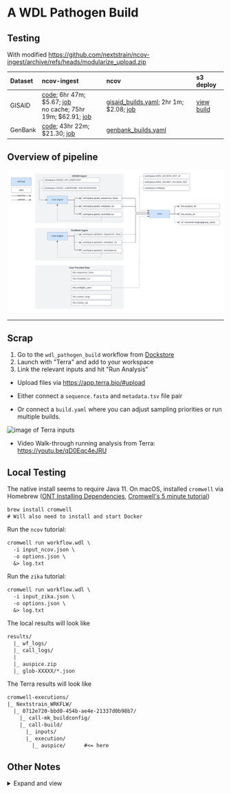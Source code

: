 # A WDL Pathogen Build

## Testing

With modified https://github.com/nextstrain/ncov-ingest/archive/refs/heads/modularize_upload.zip

| Dataset | ncov-ingest | ncov | s3 deploy |
|:--|:--|:--|:--|
|GISAID| [code](https://github.com/nextstrain/ncov/blob/wdl/temp_ingest/workflow/wdl/tasks/ncov_ingest.wdl#L5); 6hr 47m; $5.67; [job](https://job-manager.dsde-prod.broadinstitute.org/jobs/aaa461da-a5ad-4b16-a340-f618a0fa14ec) <br> no cache; 75hr 19m; $62.91; [job](https://app.terra.bio/#workspaces/Nextstrain/Development/job_history/624ba3c2-14c6-4c1b-8666-95cb43cf93ed) | [gisaid_builds.yaml](data/gisaid_builds.yaml); 2hr 1m; $2.08; [job](https://app.terra.bio/#workspaces/Nextstrain/Development/job_history/98703872-2650-4b8a-811c-9cc0d8c79376)| [view build](https://next.nextstrain.org/fetch/nextstrain-staging.s3.amazonaws.com/terra_test/ncov_gisaid_reference.json) |
|GenBank| [code](https://github.com/j23414/wdl_pathogen_build/blob/ingest/tasks/ncov_ingest.wdl#L119); 43hr 22m; $21.30; [job](https://app.terra.bio/#workspaces/Nextstrain/Development/job_history/5f1c3cb7-97c9-4e68-b014-726474c900ef) | [genbank_builds.yaml](data/genbank_builds.yaml)| |

## Overview of pipeline

![](data/Terra.png)

---

## Scrap

1. Go to the `wdl_pathogen_build` workflow from [Dockstore](https://dockstore.org/workflows/github.com/j23414/wdl_pathogen_build)
2. Launch with "Terra" and add to your workspace
3. Link the relevant inputs and hit "Run Analysis"

* Upload files via https://app.terra.bio/#upload

* Either connect a `sequence.fasta` and `metadata.tsv` file pair
* Or connect a `build.yaml` where you can adjust sampling priorities or run multiple builds.

![image of Terra inputs](data/screenshot.png)

* Video Walk-through running analysis from Terra: https://youtu.be/qD0Eqc4eJRU

## Local Testing

The native install seems to require Java 11. On macOS, installed `cromwell` via Homebrew ([ONT Installing Dependencies](https://dockstore.org/workflows/github.com/aryeelab/nanopore_tools/combine_sample_sheets:dev?tab=info), [Cromwell's 5 minute tutorial](https://cromwell.readthedocs.io/en/stable/tutorials/FiveMinuteIntro/))

```
brew install cromwell
# Will also need to install and start Docker
```

Run the `ncov` tutorial:

```
cromwell run workflow.wdl \
  -i input_ncov.json \
  -o options.json \
  &> log.txt
```

Run the `zika` tutorial:

```
cromwell run workflow.wdl \
  -i input_zika.json \
  -o options.json \
  &> log.txt
```

The local results will look like

```
results/
  |_ wf_logs/
  |_ call_logs/
  |
  |_ auspice.zip
  |_ glob-XXXXX/*.json
```

The Terra results will look like

```
cromwell-executions/
|_ Nextstrain_WRKFLW/
  |_ 0712e720-bbd0-454b-ae4e-21337d0b98b7/
    |_ call-mk_buildconfig/
    |_ call-build/
      |_ inputs/
      |_ execution/
        |_ auspice/      #<= here
```

## Other Notes

<details><summary>Expand and view</summary>

**Repos:**

[nextstrain/ncov](https://github.com/nextstrain/ncov) | [zika-tutorial/wdl](https://github.com/nextstrain/zika-tutorial/tree/wdl) | [corneliusroemer/ncov-simplest](https://github.com/corneliusroemer/ncov-simplest) | [theiagen/public\_health\_viral\_genomics](https://github.com/theiagen/public_health_viral_genomics)

**Seems to already exist:**

* https://dockstore.org/search?descriptorType=WDL&entryType=workflows&search=nextstrain
* Terra Workspace: https://app.terra.bio/#workspaces/pathogen-genomic-surveillance/COVID-19_Broad_Viral_NGS

**References:**

* [WDL Best Practices](https://docs.dockstore.org/en/develop/advanced-topics/best-practices/wdl-best-practices.html)
* [broadinstitute/viral-pipelines/pipes](https://github.com/broadinstitute/viral-pipelines/tree/master/pipes)
* [Intro to Docker, WDL, CWL](https://bdcatalyst.gitbook.io/biodata-catalyst-documentation/written-documentation/getting-started/analyze-data-1/dockstore/intro-to-docker-wdl-cwl)

## Local testing

The native install seems to require Java 11 (didn't want to mess up my nextflow environment which requires Java 8, I think...). Therefore went the Homebrew route.

* [ONT Installing Dependencies](https://dockstore.org/workflows/github.com/aryeelab/nanopore_tools/combine_sample_sheets:dev?tab=info)

```
brew install cromwell
```

* https://cromwell.readthedocs.io/en/stable/tutorials/FiveMinuteIntro/

```
# Start docker deamon

# Terra workflow
cromwell run workflow.wdl \
  -i input_ncov.json \
  -o options.json \
  &> log.txt
```

A general purpose version in `flex.wdl`

```
# Option 1: one wrapped task
git clone https://github.com/nextstrain/zika-tutorial.git
cromwell run flex.wdl \
  -i flex_input_1.json \
  -o options.json \
  &> log.txt

# Option 2: separate tasks
cromwell run flex.wdl \
  -i flex_inputs_2.json \
  -o options.json \
  &> log.txt
```

Output:

```
# Option 1
ls -1tr results

|_ auspice/  #<= this one

# Option 2
ls -1tr results

|_ call-IndexSequences
|_ call-Filter
|_ call-Align
|_ call-Tree
|_ call-Refine
|_ call-Ancestral
|_ call-Traits
|_ call-Translate
|_ call-Export
    |_ zika.json        #<= this one!
```

## Debug Notes

Cromwell runs creates a `cromwell-execution` folder. (In comparison, Nextflow creates a `work` folder. I'm not sure if Snakemake creates a cache folder.) Haven't figured out how to reroute the cromwell output to a separate folder yet.

```
cromwell-executions/
  |_ Nextstrain_WRKFLW/
    |_ 6995bcdf-6c11-4a08-ab08-94bacc5796b2/
      |_ call-build/
        |_ tmp.760887c3
        |
        |_ inputs/
        | |_ -414136411/
        |   |_ zika-tutorial/
        |
        |_ execution/
          |_ script
          |_ script.background
          |_ script.submit
          |_ docker_cid
          |_ rc
          |
          |_ stdout    #<= check these files to debug
          |_ stderr    #<=
          |_ stdout.background
          |_ stderr.background
          |
          |_ results/  #<= output, must be in this folder, can't be in input folder or it will fail
          |_ auspice/
```

## Generating a build config

So apparently the HEREDOC will expand entire file path. Worked on Terra, which was a surprise.

```
inputs:
- name: example
  metadata: /cromwell-executions/Nextstrain_WRKFLW/18bf94cf-8eb3-4079-ab97-beec05296b01/call-mk_buildconfig/inputs/-613910572/metadata.tsv
  sequences: /cromwell-executions/Nextstrain_WRKFLW/18bf94cf-8eb3-4079-ab97-beec05296b01/call-mk_buildconfig/inputs/-613910572/sequences.fasta
- name: references
  metadata: data/references_metadata.tsv
  sequences: data/references_sequences.fasta
```

</details>
